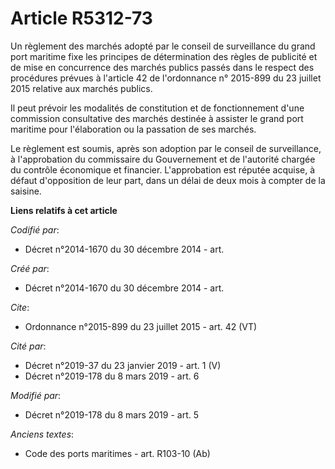 # Article R5312-73

Un règlement des marchés adopté par le conseil de surveillance du grand port maritime fixe les principes de détermination des
règles de publicité et de mise en concurrence des marchés publics passés dans le respect des procédures prévues à l'article
42 de l'ordonnance n° 2015-899 du 23 juillet 2015 relative aux marchés publics. 

Il peut prévoir les modalités de constitution et de fonctionnement d'une commission consultative des marchés destinée à
assister le grand port maritime pour l'élaboration ou la passation de ses marchés. 

Le règlement est soumis, après son adoption par le conseil de surveillance, à l'approbation du commissaire du Gouvernement et
de l'autorité chargée du contrôle économique et financier. L'approbation est réputée acquise, à défaut d'opposition de leur
part, dans un délai de deux mois à compter de la saisine.

**Liens relatifs à cet article**

_Codifié par_:

  - Décret n°2014-1670 du 30 décembre 2014 - art.

_Créé par_:

  - Décret n°2014-1670 du 30 décembre 2014 - art.

_Cite_:

  - Ordonnance n°2015-899 du 23 juillet 2015 - art. 42 (VT)

_Cité par_:

  - Décret n°2019-37 du 23 janvier 2019 - art. 1 (V)
  - Décret n°2019-178 du 8 mars 2019 - art. 6

_Modifié par_:

  - Décret n°2019-178 du 8 mars 2019 - art. 5

_Anciens textes_:

  - Code des ports maritimes - art. R103-10 (Ab)
